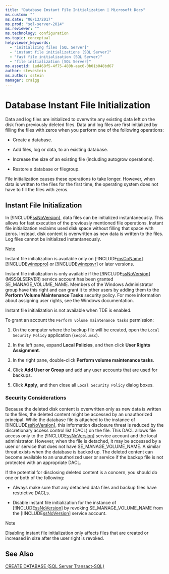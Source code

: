 ```yaml
---
title: "Database Instant File Initialization | Microsoft Docs"
ms.custom: ""
ms.date: "06/13/2017"
ms.prod: "sql-server-2014"
ms.reviewer: ""
ms.technology: configuration
ms.topic: conceptual
helpviewer_keywords: 
  - "initializing files [SQL Server]"
  - "instant file initializations [SQL Server]"
  - "fast file initialization (SQL Server)"
  - "file initialization [SQL Server]"
ms.assetid: 1ad468f5-4f75-480b-aac6-0b01b048bd67
author: stevestein
ms.author: sstein
manager: craigg
---
```

# Database Instant File Initialization
  Data and log files are initialized to overwrite any existing data left on the disk from previously deleted files. Data and log files are first initialized by filling the files with zeros when you perform one of the following operations:  
  
-   Create a database.  
  
-   Add files, log or data, to an existing database.  
  
-   Increase the size of an existing file (including autogrow operations).  
  
-   Restore a database or filegroup.  
  
 File initialization causes these operations to take longer. However, when data is written to the files for the first time, the operating system does not have to fill the files with zeros.  
  
## Instant File Initialization  
 In [!INCLUDE[ssNoVersion](../../includes/ssnoversion-md.md)], data files can be initialized instantaneously. This allows for fast execution of the previously mentioned file operations. Instant file initialization reclaims used disk space without filling that space with zeros. Instead, disk content is overwritten as new data is written to the files. Log files cannot be initialized instantaneously.  
  
> [!NOTE]  
>  Instant file initialization is available only on [!INCLUDE[msCoName](../../includes/msconame-md.md)][!INCLUDE[winxppro](../../includes/winxppro-md.md)] or [!INCLUDE[winxpsvr](../../includes/winxpsvr-md.md)] or later versions.  
  
 Instant file initialization is only available if the [!INCLUDE[ssNoVersion](../../includes/ssnoversion-md.md)] (MSSQLSERVER) service account has been granted SE_MANAGE_VOLUME_NAME. Members of the Windows Administrator group have this right and can grant it to other users by adding them to the **Perform Volume Maintenance Tasks** security policy. For more information about assigning user rights, see the Windows documentation.  
  
 Instant file initialization is not available when TDE is enabled.  
  
 To grant an account the `Perform volume maintenance tasks` permission:  
  
1.  On the computer where the backup file will be created, open the `Local Security Policy` application (`secpol.msc`).  
  
2.  In the left pane, expand **Local Policies**, and then click **User Rights Assignment**.  
  
3.  In the right pane, double-click **Perform volume maintenance tasks**.  
  
4.  Click **Add User or Group** and add any user accounts that are used for backups.  
  
5.  Click **Apply**, and then close all `Local Security Policy` dialog boxes.  
  
### Security Considerations  
 Because the deleted disk content is overwritten only as new data is written to the files, the deleted content might be accessed by an unauthorized principal. While the database file is attached to the instance of [!INCLUDE[ssNoVersion](../../includes/ssnoversion-md.md)], this information disclosure threat is reduced by the discretionary access control list (DACL) on the file. This DACL allows file access only to the [!INCLUDE[ssNoVersion](../../includes/ssnoversion-md.md)] service account and the local administrator. However, when the file is detached, it may be accessed by a user or service that does not have SE_MANAGE_VOLUME_NAME. A similar threat exists when the database is backed up. The deleted content can become available to an unauthorized user or service if the backup file is not protected with an appropriate DACL.  
  
 If the potential for disclosing deleted content is a concern, you should do one or both of the following:  
  
-   Always make sure that any detached data files and backup files have restrictive DACLs.  
  
-   Disable instant file initialization for the instance of [!INCLUDE[ssNoVersion](../../includes/ssnoversion-md.md)] by revoking SE_MANAGE_VOLUME_NAME from the [!INCLUDE[ssNoVersion](../../includes/ssnoversion-md.md)] service account.  
  
> [!NOTE]  
>  Disabling instant file initialization only affects files that are created or increased in size after the user right is revoked.  
  
## See Also  
 [CREATE DATABASE &#40;SQL Server Transact-SQL&#41;](/sql/t-sql/statements/create-database-sql-server-transact-sql)  
  
  
